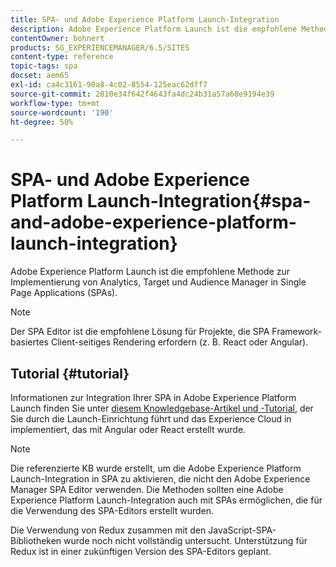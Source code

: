 ```yaml
---
title: SPA- und Adobe Experience Platform Launch-Integration
description: Adobe Experience Platform Launch ist die empfohlene Methode zur Implementierung von Analytics, Target und Audience Manager in SPAs.
contentOwner: bohnert
products: SG_EXPERIENCEMANAGER/6.5/SITES
content-type: reference
topic-tags: spa
docset: aem65
exl-id: ca4c3161-90a8-4c02-8554-125eac62dff7
source-git-commit: 2810e34f642f4643fa4dc24b31a57a68e9194e39
workflow-type: tm+mt
source-wordcount: '190'
ht-degree: 50%

---
```


# SPA- und Adobe Experience Platform Launch-Integration{#spa-and-adobe-experience-platform-launch-integration}

Adobe Experience Platform Launch ist die empfohlene Methode zur Implementierung von Analytics, Target und Audience Manager in Single Page Applications (SPAs).

>[!NOTE]
>
>Der SPA Editor ist die empfohlene Lösung für Projekte, die SPA Framework-basiertes Client-seitiges Rendering erfordern (z. B. React oder Angular).

## Tutorial {#tutorial}

Informationen zur Integration Ihrer SPA in Adobe Experience Platform Launch finden Sie unter [diesem Knowledgebase-Artikel und -Tutorial](https://experienceleague.adobe.com/docs/experience-manager-learn/sites/spa-editor/spa-editor-framework-feature-video-use.html?lang=de), der Sie durch die Launch-Einrichtung führt und das Experience Cloud in implementiert, das mit Angular oder React erstellt wurde.

>[!NOTE]
>
>Die referenzierte KB wurde erstellt, um die Adobe Experience Platform Launch-Integration in SPA zu aktivieren, die nicht den Adobe Experience Manager SPA Editor verwenden. Die Methoden sollten eine Adobe Experience Platform Launch-Integration auch mit SPAs ermöglichen, die für die Verwendung des SPA-Editors erstellt wurden.
>
>Die Verwendung von Redux zusammen mit den JavaScript-SPA-Bibliotheken wurde noch nicht vollständig untersucht. Unterstützung für Redux ist in einer zukünftigen Version des SPA-Editors geplant.

